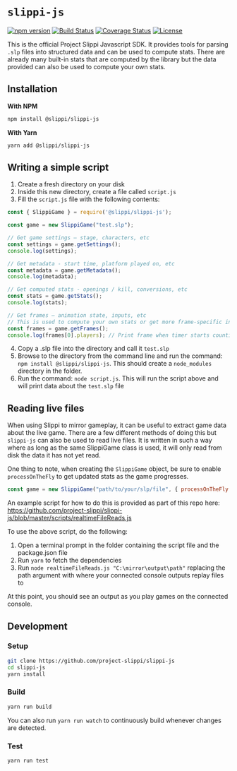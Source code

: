 # `slippi-js`

[![npm version](http://img.shields.io/npm/v/@slippi/slippi-js.svg?style=flat)](https://npmjs.org/package/@slippi/slippi-js "View this project on npm")
[![Build Status](https://github.com/project-slippi/slippi-js/workflows/build/badge.svg)](https://github.com/project-slippi/slippi-js/actions?workflow=build)
[![Coverage Status](https://coveralls.io/repos/github/project-slippi/slippi-js/badge.svg)](https://coveralls.io/github/project-slippi/slippi-js)
[![License](https://img.shields.io/npm/l/@slippi/slippi-js)](https://github.com/project-slippi/slippi-js/blob/master/LICENSE)

This is the official Project Slippi Javascript SDK. It provides tools for parsing `.slp` files into structured data and can be used to compute stats. There are already many built-in stats that are computed by the library but the data provided can also be used to compute your own stats.

## Installation

**With NPM**

```bash
npm install @slippi/slippi-js
```

**With Yarn**

```bash
yarn add @slippi/slippi-js
```

## Writing a simple script

1. Create a fresh directory on your disk
2. Inside this new directory, create a file called `script.js`
3. Fill the `script.js` file with the following contents:

```js
const { SlippiGame } = require('@slippi/slippi-js');

const game = new SlippiGame("test.slp");

// Get game settings – stage, characters, etc
const settings = game.getSettings();
console.log(settings);

// Get metadata - start time, platform played on, etc
const metadata = game.getMetadata();
console.log(metadata);

// Get computed stats - openings / kill, conversions, etc
const stats = game.getStats();
console.log(stats);

// Get frames – animation state, inputs, etc
// This is used to compute your own stats or get more frame-specific info (advanced)
const frames = game.getFrames();
console.log(frames[0].players); // Print frame when timer starts counting down
```

4. Copy a .slp file into the directory and call it `test.slp`
5. Browse to the directory from the command line and run the command: `npm install @slippi/slippi-js`. This should create a `node_modules` directory in the folder.
6. Run the command: `node script.js`. This will run the script above and will print data about the `test.slp` file

## Reading live files

When using Slippi to mirror gameplay, it can be useful to extract game data about the live game. There are a few different methods of doing this but `slippi-js` can also be used to read live files. It is written in such a way where as long as the same SlippiGame class is used, it will only read from disk the data it has not yet read.

One thing to note, when creating the `SlippiGame` object, be sure to enable `processOnTheFly` to get updated stats as the game progresses.

```javascript
const game = new SlippiGame("path/to/your/slp/file", { processOnTheFly: true });
```

An example script for how to do this is provided as part of this repo here: https://github.com/project-slippi/slippi-js/blob/master/scripts/realtimeFileReads.js

To use the above script, do the following:

1. Open a terminal prompt in the folder containing the script file and the package.json file
2. Run `yarn` to fetch the dependencies
3. Run `node realtimeFileReads.js "C:\mirror\output\path"` replacing the path argument with where your connected console outputs replay files to

At this point, you should see an output as you play games on the connected console.

## Development

### Setup

```bash
git clone https://github.com/project-slippi/slippi-js
cd slippi-js
yarn install
```

### Build

```bash
yarn run build
```

You can also run `yarn run watch` to continuously build whenever changes are detected.

### Test

```bash
yarn run test
```
